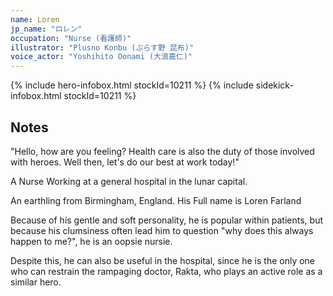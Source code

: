 ```yaml
---
name: Loren
jp_name: "ロレン"
occupation: "Nurse (看護師)"
illustrator: "Plusno Konbu (ぷらす野 昆布)"
voice_actor: "Yoshihito Oonami (大浪嘉仁)"
---
```


{% include hero-infobox.html stockId=10211 %}
{% include sidekick-infobox.html stockId=10211 %}

## Notes

"Hello, how are you feeling? Health care is also the duty of those involved with heroes. Well then, let's do our best at work today!"

A Nurse Working at a general hospital in the lunar capital.

An earthling from Birmingham, England. His Full name is Loren Farland

Because of his gentle and soft personality, he is popular within patients, but because his clumsiness often lead him to question "why does this always happen to me?", he is an oopsie nursie.

Despite this, he can also be useful in the hospital, since he is the only one who can restrain the rampaging doctor, Rakta, who plays an active role as a similar hero.
